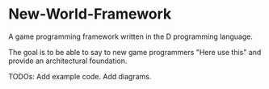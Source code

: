 New-World-Framework
===================

A game programming framework written in the D programming language.

The goal is to be able to say to new game programmers "Here use this" and provide an architectural foundation.

TODOs:
Add example code.
Add diagrams.
